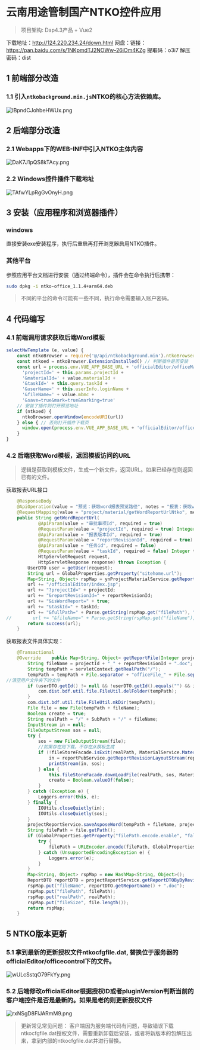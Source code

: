 # 云南用途管制国产NTKO控件应用
> 项目架构: Dap4.3产品 + Vue2

下载地址：http://124.220.234.24/down.html
网盘：链接：https://pan.baidu.com/s/1NKpmdTJ2NOWw-26iOm4KZg 提取码：o3i7 解压密码：dist

## 1 前端部分改造
### 1.1 引入`ntkobackground.min.js`NTKO的核心方法依赖库。
![lBpndCJohbeHWUx.png](https://s2.loli.net/2024/10/15/lBpndCJohbeHWUx.png)

## 2 后端部分改造
### 2.1 Webapps下的WEB-INF中引入NTKO主体内容
![DaK7J1pQS8kTAcy.png](https://s2.loli.net/2024/10/15/DaK7J1pQS8kTAcy.png)
### 2.2 Windows控件插件下载地址
![TAfwYLpRgGvOnyH.png](https://s2.loli.net/2024/10/15/TAfwYLpRgGvOnyH.png)
## 3 安装（应用程序和浏览器插件）
### windows
直接安装exe安装程序，执行后重启再打开浏览器启用NTKO插件。

### 其他平台
参照应用平台文档进行安装（通过终端命令），插件会在命令执行后携带：
```sh
sudo dpkg -i ntko-office_1.1.4+arm64.deb
```
>不同的平台的命令可能有一些不同，执行命令需要输入账户密码。

## 4 代码编写
### 4.1  前端调用请求获取后端Word模板
``` js
selectNwTemplate (e, value) {  
    const ntkoBrowser = require('@/api/ntkobackground.min').ntkoBrowser  
    const ntkoed = ntkoBrowser.ExtensionInstalled() // 判断插件是否安装  
    const url = process.env.VUE_APP_BASE_URL + 'officialEditor/officeMaterialEditorForNewVersion.jsp?' +  
      'projectId=' + this.params.projectId +  
      '&materialId=' + value.materialId +  
      '&taskId=' + this.query.taskId +  
      '&userName=' + this.userInfo.loginName +  
      '&fileName=' + value.mbmc +  
      '&save=true&mark=true&marking=true'  
    // 安装了插件则打开预览地址
    if (ntkoed) {  
      ntkoBrowser.openWindow(encodeURI(url))  
    } else { // 否则打开插件下载页
      window.open(process.env.VUE_APP_BASE_URL + 'officialEditor/officecontrol/exeindex.html')  
    }  
}
```
### 4.2 后端获取Word模板，返回模板访问的URL

>逻辑是获取到模板文件，生成一个新文件，返回URL。如果已经存在则返回已有的文件。

获取报表URL接口
```java
	@ResponseBody  
    @ApiOperation(value = "预览：获取word报表预览路径", notes = "报表：获取word预览路径", response = Result.class)  
    @RequestMapping(value = "project/material/getWordReportUrlNtko", method = {RequestMethod.POST, RequestMethod.GET})  
    public String getWordReportUrl(  
            @ApiParam(value = "审批事项Id", required = true)  
            @RequestParam(value = "projectId", required = true) Integer projectId,  
            @ApiParam(value = "报表版本Id", required = true)  
            @RequestParam(value = "reportRevisionId", required = true) Integer reportRevisionId,  
            @ApiParam(value = "任务id", required = false)  
            @RequestParam(value = "taskId", required = false) Integer taskId,  
            HttpServletRequest request,  
            HttpServletResponse response) throws Exception {  
        UserDTO user = getUser(request);  
        String url = GlobalProperties.getProperty("sitehome.url");  
        Map<String, Object> rspMap = ynProjectMaterialService.getReportFile(projectId, reportRevisionId, user, true);  
        url += "/officialEditor/index.jsp";  
        url += "?projectId=" + projectId;  
        url += "&reportRevisionId=" + reportRevisionId;  
        url += "&isWordReport=" + true;  
        url += "&taskId=" + taskId;  
        url += "&fullPath=" + Parse.getString(rspMap.get("filePath"), "");  
//        url += "&fileName=" + Parse.getString(rspMap.get("fileName"), "");  
        return success(url);  
    }
```
获取报表文件具体实现：
```java
    @Transactional  
    @Override    public Map<String, Object> getReportFile(Integer projectId, Integer reportRevisionId, UserDTO userDTO, boolean isDeleted) throws Exception {  
        String fileName = projectId + "_" + reportRevisionId + ".doc";  
        String tempPath = servletContext.getRealPath("/");  
        tempPath = tempPath + File.separator + "officeFile_" + File.separator + userDTO.getId() + File.separator;  
//清空用户文件夹下的文件  
        if (userDTO.getId() != null && !userDTO.getId().equals("") && isDeleted) {  
            com.dist.bdf.util.file.FileUtil.delFolder(tempPath);  
        }  
        com.dist.bdf.util.file.FileUtil.mkDir(tempPath);  
        File file = new File(tempPath + fileName);  
        Boolean create = true;  
        String realPath = "/" + SubPath + "/" + fileName;  
        InputStream in = null;  
        FileOutputStream sos = null;  
        try {  
            sos = new FileOutputStream(file);  
            //如果存在则下载。不存在从模板生成  
            if (!fileStoreFacade.isExit(realPath, MaterialService.MaterialConfigName)) {  
                in = reportPubService.getReportRevisionLayoutStream(reportRevisionId);  
                printStream(in, sos);  
            } else {  
                this.fileStoreFacade.downLoadFile(realPath, sos, MaterialService.MaterialConfigName);  
                create = Boolean.valueOf(false);  
            }  
        } catch (Exception e) {  
            Loggers.error(this, e);  
        } finally {  
            IOUtils.closeQuietly(in);  
            IOUtils.closeQuietly(sos);  
        }  
        projectReportService.saveAsposeWord(tempPath + fileName, projectId, new HashMap<String, Object>(), false, false, true, null, userDTO, reportRevisionId, null, false);  
        String filePath = file.getPath();  
        if (GlobalProperties.getProperty("filePath.encode.enable", "false").equals("true")) {  
            try {  
                filePath = URLEncoder.encode(filePath, GlobalProperties.getProperty("ibm.bpm.basic.encoding", "UTF-8"));  
            } catch (UnsupportedEncodingException e) {  
                Loggers.error(e);  
            }  
        }  
        Map<String, Object> rspMap = new HashMap<String, Object>();  
        ReportDTO reportDTO = projectReportService.getReportDTOByByRevisionId(reportRevisionId);  
        rspMap.put("fileName", reportDTO.getReportname() + ".doc");  
        rspMap.put("filePath", filePath);  
        rspMap.put("realPath", realPath);  
        rspMap.put("fileSize", file.length());  
        return rspMap;  
    }
```
## 5 NTKO版本更新
### 5.1 拿到最新的更新授权文件ntkocfgfile.dat, 替换位于服务器的officialEditor/officecontrol下的文件。
![wULcSstqO79FkYy.png](https://s2.loli.net/2024/10/15/wULcSstqO79FkYy.png)


### 5.2 后端修改officialEditor根据授权ID或者pluginVersion判断当前的客户端控件是否是最新的。如果是老的则更新授权文件

![rxNSgD8FlJARmM9.png](https://s2.loli.net/2024/10/15/rxNSgD8FlJARmM9.png)
>更新常见常见问题：
>客户端因为服务端代码有问题，导致错误下载ntkocfgfile.dat授权文件，需要重新卸载后安装，或者将新版本的包解压出来，拿到内部的ntkocfgfile.dat并进行替换。
